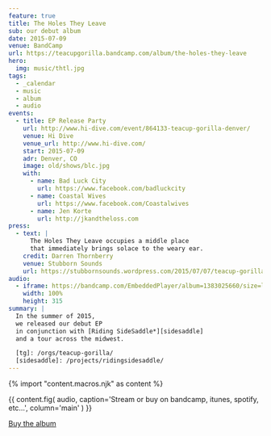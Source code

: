 ```yaml
---
feature: true
title: The Holes They Leave
sub: our debut album
date: 2015-07-09
venue: BandCamp
url: https://teacupgorilla.bandcamp.com/album/the-holes-they-leave
hero:
  img: music/thtl.jpg
tags:
  - _calendar
  - music
  - album
  - audio
events:
  - title: EP Release Party
    url: http://www.hi-dive.com/event/864133-teacup-gorilla-denver/
    venue: Hi Dive
    venue_url: http://www.hi-dive.com/
    start: 2015-07-09
    adr: Denver, CO
    image: old/shows/blc.jpg
    with:
      - name: Bad Luck City
        url: https://www.facebook.com/badluckcity
      - name: Coastal Wives
        url: https://www.facebook.com/Coastalwives
      - name: Jen Korte
        url: http://jkandtheloss.com
press:
  - text: |
      The Holes They Leave occupies a middle place
      that immediately brings solace to the weary ear.
    credit: Darren Thornberry
    venue: Stubborn Sounds
    url: https://stubbornsounds.wordpress.com/2015/07/07/teacup-gorilla-the-holes-they-leave-in-review/
audio:
  - iframe: https://bandcamp.com/EmbeddedPlayer/album=1383025660/size=large/bgcol=ffffff/linkcol=de270f/artwork=small/transparent=true/
    width: 100%
    height: 315
summary: |
  In the summer of 2015,
  we released our debut EP
  in conjunction with [Riding SideSaddle*][sidesaddle]
  and a tour across the midwest.

  [tg]: /orgs/teacup-gorilla/
  [sidesaddle]: /projects/ridingsidesaddle/
---
```


{% import "content.macros.njk" as content %}

{{ content.fig(
  audio,
  caption='Stream or buy on bandcamp, itunes, spotify, etc…',
  column='main'
) }}

[Buy the album](http://teacupgorilla.bandcamp.com/album/the-holes-they-leave)
